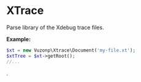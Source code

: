 XTrace
======

Parse library of the Xdebug trace files.

**Example:**

```php
$xt = new Vuzonp\Xtrace\Document('my-file.xt');
$xtTree = $xt->getRoot();
//...
```
.